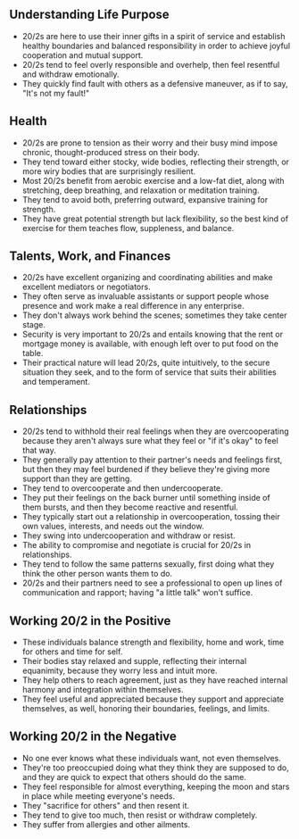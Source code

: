 ## Understanding Life Purpose
- 20/2s are here to use their inner gifts in a spirit of service and establish healthy boundaries and balanced responsibility in order to achieve joyful cooperation and mutual support.
- 20/2s tend to feel overly responsible and overhelp, then feel resentful and withdraw emotionally.
- They quickly find fault with others as a defensive maneuver, as if to say, "It's not my fault!"

## Health
- 20/2s are prone to tension as their worry and their busy mind impose chronic, thought-produced stress on their body.
- They tend toward either stocky, wide bodies, reflecting their strength, or more wiry bodies that are surprisingly resilient.
- Most 20/2s benefit from aerobic exercise and a low-fat diet, along with stretching, deep breathing, and relaxation or meditation training. 
- They tend to avoid both, preferring outward, expansive training for strength.
- They have great potential strength but lack flexibility, so the best kind of exercise for them teaches flow, suppleness, and balance.

## Talents, Work, and Finances
- 20/2s have excellent organizing and coordinating abilities and make excellent mediators or negotiators. 
- They often serve as invaluable assistants or support people whose presence and work make a real difference in any enterprise. 
- They don't always work behind the scenes; sometimes they take center stage. 
- Security is very important to 20/2s and entails knowing that the rent or mortgage money is available, with enough left over to put food on the table. 
- Their practical nature will lead 20/2s, quite intuitively, to the secure situation they seek, and to the form of service that suits their abilities and temperament.

## Relationships
- 20/2s tend to withhold their real feelings when they are overcooperating because they aren't always sure what they feel or "if it's okay" to feel that way.
- They generally pay attention to their partner's needs and feelings first, but then they may feel burdened if they believe they're giving more support than they are getting.
- They tend to overcooperate and then undercooperate.
- They put their feelings on the back burner until something inside of them bursts, and then they become reactive and resentful.
- They typically start out a relationship in overcooperation, tossing their own values, interests, and needs out the window.
- They swing into undercooperation and withdraw or resist. 
- The ability to compromise and negotiate is crucial for 20/2s in relationships.
- They tend to follow the same patterns sexually, first doing what they think the other person wants them to do.
- 20/2s and their partners need to see a professional to open up lines of communication and rapport; having "a little talk" won't suffice.

## Working 20/2 in the Positive
- These individuals balance strength and flexibility, home and work, time for others and time for self. 
- Their bodies stay relaxed and supple, reflecting their internal equanimity, because they worry less and intuit more. 
- They help others to reach agreement, just as they have reached internal harmony and integration within themselves. 
- They feel useful and appreciated because they support and appreciate themselves, as well, honoring their boundaries, feelings, and limits.

## Working 20/2 in the Negative
- No one ever knows what these individuals want, not even themselves. 
- They're too preoccupied doing what they think they are supposed to do, and they are quick to expect that others should do the same.
- They feel responsible for almost everything, keeping the moon and stars in place while meeting everyone's needs. 
- They "sacrifice for others" and then resent it.
- They tend to give too much, then resist or withdraw completely.
- They suffer from allergies and other ailments.